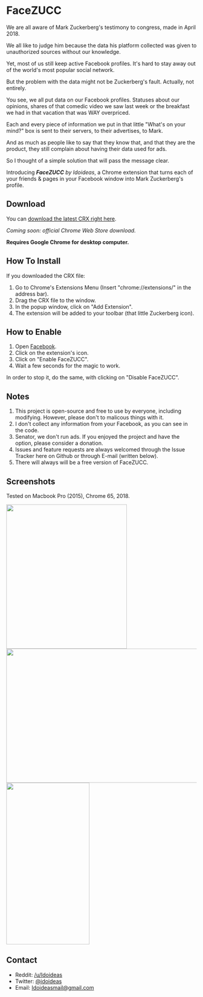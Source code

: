 # FaceZUCC

We are all aware of Mark Zuckerberg's testimony to congress, made in April 2018.

We all like to judge him because the data his platform collected was given to unauthorized sources without our knowledge.

Yet, most of us still keep active Facebook profiles. It's hard to stay away out of the world's most popular social network.

But the problem with the data might not be Zuckerberg's fault. Actually, not entirely.

You see, we all put data on our Facebook profiles. Statuses about our opinions, shares of that comedic video we saw last week or the breakfast we had in that vacation that was WAY overpriced.

Each and every piece of information we put in that little "What's on your mind?" box is sent to their servers, to their advertises, to Mark.

And as much as people like to say that they know that, and that they are the product, they still complain about having their data used for ads.

So I thought of a simple solution that will pass the message clear.

Introducing ***FaceZUCC*** *by Idoideas*, a Chrome extension that turns each of your friends & pages in your Facebook window into Mark Zuckerberg's profile. 

## Download

You can [download the latest CRX right here](https://github.com/idoideas/FaceZUCC/raw/master/FaceZUCC.crx).

*Coming soon: official Chrome Web Store download.*

**Requires Google Chrome for desktop computer.**

## How To Install

If you downloaded the CRX file:
1. Go to Chrome's Extensions Menu (Insert "chrome://extensions/" in the address bar).
2. Drag the CRX file to the window.
3. In the popup window, click on "Add Extension".
4. The extension will be added to your toolbar (that little Zuckerberg icon).

## How to Enable

1. Open [Facebook](https://www.facebook.com/).
2. Click on the extension's icon.
3. Click on "Enable FaceZUCC".
4. Wait a few seconds for the magic to work.

In order to stop it, do the same, with clicking on "Disable FaceZUCC".

## Notes

1. This project is open-source and free to use by everyone, including modifying. However, please don't to malicous things with it.
2. I don't collect any information from your Facebook, as you can see in the code.
3. Senator, we don't run ads. If you enjoyed the project and have the option, please consider a donation.
4. Issues and feature requests are always welcomed through the Issue Tracker here on Github or through E-mail (written below).
5. There will always will be a free version of FaceZUCC.

## Screenshots

Tested on Macbook Pro (2015), Chrome 65, 2018.

<img src="https://i.imgur.com/rlI93Wl.png" width="319" height="382">
<img src="https://i.imgur.com/yyYooQ9.png" width="532" height="355">
<img src="https://i.imgur.com/oDxSpJI.png" width="220" height="428">

## Contact

* Reddit: [/u/Idoideas](https://www.reddit.com/user/idoideas)
* Twitter: [@idoideas](https://www.twitter.com/idoideas)
* Email: Idoideasmail@gmail.com
